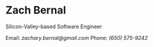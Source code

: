 # Zach Bernal
Silicon-Valley-based Software Engineer

Email: _zachary.bernal@gmail.com_
Phone: _(650) 575-9242_